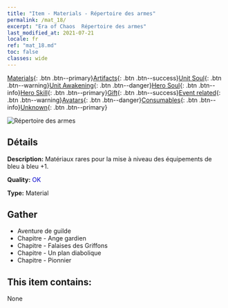 ```yaml
---
title: "Item - Materials - Répertoire des armes"
permalink: /mat_18/
excerpt: "Era of Chaos  Répertoire des armes"
last_modified_at: 2021-07-21
locale: fr
ref: "mat_18.md"
toc: false
classes: wide
---
```

 [Materials](/ItemsFR/){: .btn .btn--primary}[Artifacts](/ItemsFR/Artifacts/){: .btn .btn--success}[Unit Soul](/ItemsFR/UnitSoul/){: .btn .btn--warning}[Unit Awakening](/ItemsFR/UnitAwakening/){: .btn .btn--danger}[Hero Soul](/ItemsFR/HeroSoul/){: .btn .btn--info}[Hero Skill](/ItemsFR/HeroSkill/){: .btn .btn--primary}[Gift](/ItemsFR/Gift/){: .btn .btn--success}[Event related](/ItemsFR/Events/){: .btn .btn--warning}[Avatars](/ItemsFR/Avatars/){: .btn .btn--danger}[Consumables](/ItemsFR/Consumables/){: .btn .btn--info}[Unknown](/ItemsFR/Unknown/){: .btn .btn--primary}

 ![Répertoire des armes](/images/t/i_cailiao_hexin1.png)

## Détails
 **Description:** Matériaux rares pour la mise à niveau des équipements de bleu à bleu +1.

 **Quality:** <span style="color: #0000CD">OK</span>

 **Type:** Material

## Gather

*    Aventure de guilde 
*    Chapitre - Ange gardien 
*    Chapitre - Falaises des Griffons 
*    Chapitre - Un plan diabolique 
*    Chapitre - Pionnier 

## This item contains:

  None

